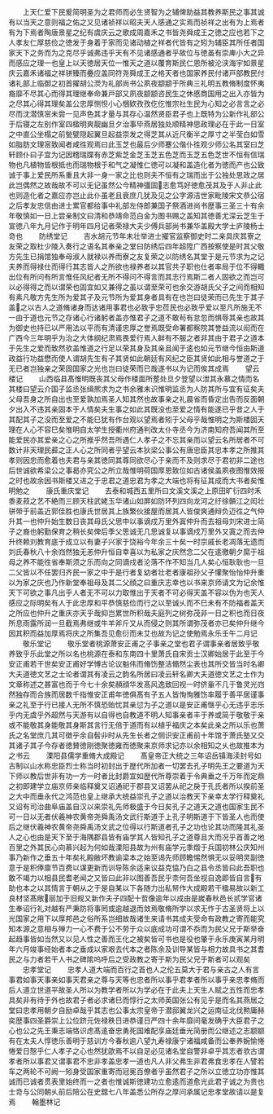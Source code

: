 <!-- { "loadSidebar": true } -->
　　上天仁爱下民爰简明圣为之君师而必生贤智为之辅俾助益其教养斯民之事其诚有以当天之意则福之佑之又见诸祯祥以昭夫天人感通之实焉而祯祥之出有为上焉者有为下焉者陶唐景星之纪有虞庆云之歌成周嘉禾之书皆尧舜成王之徳之应也若下之人孝友仁厚慈俭之徳发于身着于家而见诸动植之祥者代皆有之矧为辅臣其所任者国家天下之务而为之克尽乎诚弗违乎天有不见诸感通者乎故位与徳虽有崇庳小大之异而感应之理一也皇上以天徳居天位一惟天之道以覆育斯民仁恩所被沦浃海宇如景星庆云嘉禾诸福之祥骈臻而疉应盖同符尧舜成王之格天者也国家养民付诸戸部教民付诸礼部上临御之初首擢胡公濙为礼部尚书公夙夜颛颛于所典三礼明五教脩制度怀夷裔靡不尽其心而得其理继奉命兼戸部又夙夜颛颛咨民生之休慼商国用之出入亦皆为之尽其心得其理矣盖公忠厚恻怛小心悃欵孜孜仡仡惟宗社生民为心知之必言言之必尽而沈潜慎宻未尝一见声色其才量与其存心温然贤臣君子也上既特为公新作礼部公于后寝之左别作室四楹明爽靓幽旦夕治事毕燕居独处顺精神思政理必在于此一日室之中直公坐榻之前甃甓隠起翼旦起益崇发之得芝其从近尺衡半之厚寸之半莹白如雪如脂肪文理宻致闻者咸徃观焉曰此玉芝也最后少师蹇公偕仆徃观少师公名其室曰芝轩顾仆曰子宜为记因稽瑞牒有赤芝紫芝金芝玉芝五色芝而玉芝五色芝世不恒有信瑞物也凡植物皆根抵也而瑞物根于和气之凝惟仁徳可以凝和盖造化者为徳而产也公致诚于事上爱民所系重且大非一身一家之比也则夫不恒有之瑞而出于公独处思政之居此岂偶然之故哉故不可以无记虽然公今精神彊固志愈笃好徳愈茂其及于人非止此也则造化者之嘉应亦岂止此仆虽老且衰庶几犹及见之公字源洁世家毗陵宋文恭公宿之后孝友忠信由进士累官都给事中礼部左侍郎兼国子祭酒进尚书歴事三圣三十有余年敬慎如一日上尝亲制文曰清和恭靖命范白金为图书赐之盖知其徳善尤深云芝生于宣徳八年九月记作于明年四月记者荣禄大夫少傅兵部尚书兼华盖殿大学士庐陵杨士竒也
　　防绣堂记
　　吉水胡元节年未壮举进士擢官监察御史时二亲具庆其寮之友荣之取杜少陵入奏行之语名其奉亲之堂曰防绣后四年超陞广西按察使是时其父敬方先生已捐馆独奉母淑人就禄以养而寮之友复荣之以防绣名其堂于是元节求为之记夫养而得禄仕而得行其志皆人之所欲也禄养者以其官共子职也仕者率局于位不得輙出位有所问有所言惟任风纪者无所不得问不得言而其志行焉斯二者人固欲之而岂可以必得得之而以谓荣也固宜如又兼得之虽以谓至荣可也余交游胡氏父子之间而相知有素凡敬方先生所为爱其子及元节所为爱其身者具有在也岂曰徒荣而已先生于其子盖之以古人之道脩诸身而达诸用事君也必致乎忠莅民也必致乎爱以至凡所施无不一由于道也元节之存诸心行诸躬者盖亦惟君子之道不敢茍有怠忽而惧辱其亲也故其为御史也持已以严用法以平而有清谨忠厚之誉焉既受命署都察院其誉益流以闳而在广西今三年明乎为治之大体纲纪肃焉畏爱行焉人鲜有不服之者非其由于君子之道本于先生之爱而致然欤盖惟道之行足以荣其身及其亲且闻于逺也如元节继今恒由斯道政益行功益懋而使人谓胡先生有子其贤如此朝廷有风纪之臣其贤如此相与誉道之于无已者岂独亲之荣固国家之光也岂曰徒荣而已哉遂书以为记而俟其成焉
　　望云楼记
　　山西临县髙惟明既丧其父母作楼面所塟处旦夕登望以泄其永慕之情而名其楼曰望云介国子监丞张缉熈求为之书余雅未识惟明监丞为人防其所与宜有征矣夫父母吾身之所自出也至爱孰加焉圣人知其然也故事亲之礼晨省而昏定出告而反面朝夕出入不违其亲固本于人情矣夫生事之如此其既没也至爱之情有能遂已乎昔之人于其配其子之没而至爱之不能巳犹有作台观以望焉者矧于父母乎哉惟明之为斯楼固天理在人心不容巳矣惟明自太学生授衢州府通判改太仆寺丞今为济南知府吾闻其所至能爱民亦其爱亲之心之所推乎然吾所遇仁人孝子之不忘其亲而以望云名所居者不可数计非天理民彛之正人心之所同者乎望云本狄梁公事公有唐忠臣其忠本孝之所推其孝则因忠而愈着也夫君与亲其徳同其尊同欲尽心于亲而不及则求尽于君初非二途也后世诚欲希梁公之事曷亦究公之所立哉惟明荷国厚恩致位如古诸侯盖夙夜图惟效报之时也故余因书斯楼又进之于忠君之道忠君为孝之大端也将有征其成而大书者矣惟明勉之
　　康氏重庆堂记
　　去泰和城西五里所曰文溪文溪之上原田旷衍四时禾黍麦菽之艺不絶而三顾天柱武姥玉华诸山如屏如防环列四向龙河之纡徐贑江之闳壮骈带于前盖近郭佳胜也康氏世居其上族繁伙接屋而居其人皆俊爽通辩负迈徃之气仲升其一也仲升始生数日丧其母氏父思中以事谪戍万里外寘仲升而去祖母刘宋进士简子之裔也躬勤保育之稍长矣俾后季父思诚无几思诚复以事谪戍万里外又寘之而去仲升终赖刘教育底于成立以有妻子兴家于饶裕今年余三十矣一时宗戚长老凋落无遗而刘氏春秋八十余岿然独无恙仲升恒自幸喜以为私家之庆然念二父在逺徼朝夕縻于祖母之养不能徃省奉斯须之乐而向之同谪戍者沦落不作不知当几人矣心恒耿耿也一旦二父皆以不任罢归齐民一家之中于是行者复幼者壮老者康祖孙父子懽聚怡怡仲升重以为家之庆也乃作新堂奉祖母及其二父顔之曰重庆志幸也以书来京师请文为记余惟天下可欲之事凡出乎人者无不可以力取惟出于天者不可必得天盖不容以伪为也天人感应之际明矣有人于此忠厚和平恭慎慈俭而行之以至诚乆而不巳未有不防福者盖天之所应也仲升之重庆亦天乎哉抑岂累世所积哉夫庭列之树弥茂非一日之积也而日夜所息雨露所润一旦截焉弗继或牛羊斧斤又从而侵之则其所谓弥茂者亦已矣仲升继今因其积而益加厚焉将庆之所集吾见愈衍而未艾也故为记之使勉焉永乐壬午二月记
　　敬乐堂记
　　敬乐堂者桃源萧安正甫之子事亲之堂也君子谓事亲者居致乎敬养致乎乐此堂之所以名也桃源在泰和东南四十里萧氏自宋贡士汉卿始居于此至于今安正甫若干世矣安正甫好学愽古论议魁伟而脩饬整洁翛然尘表也其所交皆当时名卿大夫道徳文艺之士论者谓其有凌云之韵名所居曰凌云轩名卿大夫道徳文艺之士作为文章称述之甚富也而于今七十余矣頳顔华发髙风逸致回视一时侪軰不几于鲁灵光岿然独存而合族而居数千指惟安正甫年徳俱髙有子五人皆恂恂雅饬率履于善平居谨事亲之礼至于行已接人无所不慎恐贻忧其亲愆为子之道以是安正甫惬乎心无违乎志乐乎内无虞乎外超然与天游有以自得也自教道不明人知事亲者丰于养或简于敬敬于亲或不能敬其身能敬其身斯其言行无倍于道而有以植乎福庆之本矣此亲之所以乐也萧氏之名堂庶几其可徴乎余自髫丱时从先生长者之侧识安正甫前十年馆于萧氏塾又交其诸子其子今存者徳賛徳刚徳聚徳雍而徳聚来京师求记亦以余相知之乆也故推本为之书云
　　溧阳县儒学重脩大成殿记
　　髙皇帝正大统之三年诏岳镇海渎封号如古制以山水称忠臣烈士称当时初封出于歴代所加者一切罢去孔子明先王之要道为天下师以教后世非有功一方一时者比封爵宜如歴代所尊崇着于令典垂之千万年而定鼎之初即建学立庙京师亲临释奠又诏通祀于郡县又诏罢从祀之戾于孔氏者所以揆前圣之大中而垂永代之鸿范也皇上继承大统益崇孔子之道以治教天下亲幸太学行释奠礼又诏有司治曲阜庙盖自汉以来崇礼先师极盛于今日矣孔子之道天之道也国家生民不可一日以无者伏羲神农黄帝尧舜禹汤文武行斯道于上孔子明斯道于下皆圣人也而使后之继伏羲神农黄帝尧舜禹汤文武之位得以行斯道者孔子之功也论其功而隆其礼圣人之心也由是天下至于海隅郡县皆有庙学其人皆知孔子之道尊且大而况乎首善之地百里之外其民心向慕兴起为何如哉溧阳县故为州有庙学元季燬于兵国初林公庆知州事乃新作之垂五十年矣礼殿敝坏教谕梁本之始至谒先师顾瞻惕然惧无以妥明灵副徳意于是积俸廪节百费以谋更新而训导陈余适来议益克恊乃白之县令丞皆曰此吾职也敢不竭力以相县民耆老闻之又皆曰此非以图善吾民乎柰何吾坐视自逸即皆自言有助也本之以其情言于朝从之于是自某以下各随力出私帑作大成殿若干楹易故以新工良材坚髙敞丽加于旧规又新作夫子四配十哲像逾年以成由是嵗春秋邑长贰学官诸生奉诏行礼对越有严秉防将事罔或逾越退而敛焉敬脩所学以求无怍于古圣贤将上以光国家之用下以厚邦邑之俗所系岂细故哉诸生来请书其成夫受命有政教之寄而能究知本源之意相与殚力一心不费于公不劳于众以底成功可谓不忝而为民父兄于斯举奋起趋事皆如当然又以见人性之善而王化之被矣皆可书也是役也肇于永乐庚寅某月明年六月竣事经始者本之垂成以家艰去代本之者陈余及训导某皆与相力故具书之其耆民之与力者若干人书之碑隂呜呼后之受政教之寄于斯为民父兄于斯者可以观矣
　　忠孝堂记
　　忠孝人道大端而百行之首也人之伦五莫大于君与亲古之人有言事君如事天事亲如事天君亲之尊与天等也忠者所以事乎君孝者所以事乎亲忠孝脩而后人道立世道平故圣人所以为教学者所以为学必在于此夫上天生人赋之五性而忠孝具矣非有待于外也故君子者必求诸巳而惇行之太师英国张公有见乎是而名其燕居之堂曰忠孝用朝夕自励卓哉乎其志也公事太宗皇帝于潜邸翼龙兴之运南征北伐勲庸赫奕歴事四圣爵崇上公位跻元佐禄秩日进恭谨日严四十余年靡间毫发确乎大臣君子之心也公之先王秉志端恪识虑髙逺奋忠勇死国难配享庙廷垂光简册而公继述之志颛颛有在太夫人惇徳乐善明于慈训方今春秋逾八望九寿禄康宁诸福咸备而公奉养婉愉惓惓爱日慤乎仁人孝子之心也然犹欿焉不以自足必见诸名堂自警非卓乎其志者欤古谓孝者所以事君又谓事君不忠非孝盖忠孝一道也凡人非父弗生非君弗食忠孝在人譬若车之两轮不可阙一矧身受国家重寄而冠冕百僚者乎虽然君子之所以立徳立功亦惟其诚而已诚者贯表里始终而一之者也惟诚斯徳建功立愈逺而道愈光此君子诚之为贵也士竒与公同朝乆前后陪公在史舘七八年盖悉公所存之厚问承属记忠孝堂故请以是复焉
　　翰墨林记
